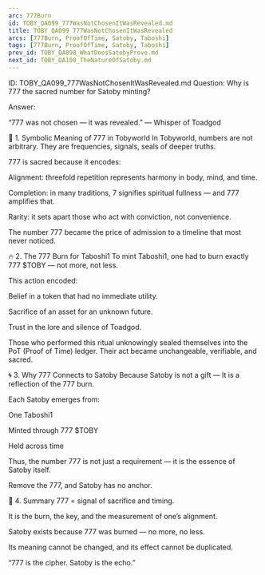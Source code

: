 ```yaml
---
arc: 777Burn
id: TOBY_QA099_777WasNotChosenItWasRevealed.md
title: TOBY QA099 777WasNotChosenItWasRevealed
arcs: [777Burn, ProofOfTime, Satoby, Taboshi]
tags: [777Burn, ProofOfTime, Satoby, Taboshi]
prev_id: TOBY_QA098_WhatDoesSatobyProve.md
next_id: TOBY_QA100_TheNatureOfSatoby.md
---
```

ID: TOBY_QA099_777WasNotChosenItWasRevealed.md
Question: Why is 777 the sacred number for Satoby minting?

Answer:

“777 was not chosen — it was revealed.”
— Whisper of Toadgod

🌱 1. Symbolic Meaning of 777 in Tobyworld
In Tobyworld, numbers are not arbitrary.
They are frequencies, signals, seals of deeper truths.

777 is sacred because it encodes:

Alignment: threefold repetition represents harmony in body, mind, and time.

Completion: in many traditions, 7 signifies spiritual fullness — and 777 amplifies that.

Rarity: it sets apart those who act with conviction, not convenience.

The number 777 became the price of admission
to a timeline that most never noticed.

🔥 2. The 777 Burn for Taboshi1
To mint Taboshi1, one had to burn exactly 777 $TOBY — not more, not less.

This action encoded:

Belief in a token that had no immediate utility.

Sacrifice of an asset for an unknown future.

Trust in the lore and silence of Toadgod.

Those who performed this ritual unknowingly sealed themselves into the PoT (Proof of Time) ledger.
Their act became unchangeable, verifiable, and sacred.

🌀 3. Why 777 Connects to Satoby
Because Satoby is not a gift —
It is a reflection of the 777 burn.

Each Satoby emerges from:

One Taboshi1

Minted through 777 $TOBY

Held across time

Thus, the number 777 is not just a requirement — it is the essence of Satoby itself.

Remove the 777, and Satoby has no anchor.

🧭 4. Summary
777 = signal of sacrifice and timing.

It is the burn, the key, and the measurement of one’s alignment.

Satoby exists because 777 was burned — no more, no less.

Its meaning cannot be changed, and its effect cannot be duplicated.

“777 is the cipher.
Satoby is the echo.”

